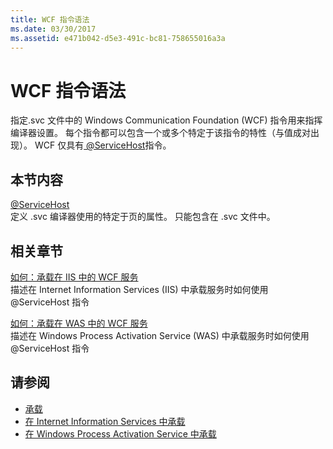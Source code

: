 ```yaml
---
title: WCF 指令语法
ms.date: 03/30/2017
ms.assetid: e471b042-d5e3-491c-bc81-758655016a3a
---
```

# <a name="wcf-directive-syntax"></a>WCF 指令语法
指定.svc 文件中的 Windows Communication Foundation (WCF) 指令用来指挥编译器设置。 每个指令都可以包含一个或多个特定于该指令的特性（与值成对出现）。 WCF 仅具有[ \@ServiceHost](../../../../../docs/framework/configure-apps/file-schema/wcf-directive/servicehost.md)指令。  
  
## <a name="in-this-section"></a>本节内容  
 [@ServiceHost](../../../../../docs/framework/configure-apps/file-schema/wcf-directive/servicehost.md)  
 定义 .svc 编译器使用的特定于页的属性。 只能包含在 .svc 文件中。  
  
## <a name="related-sections"></a>相关章节  
 [如何：承载在 IIS 中的 WCF 服务](../../../../../docs/framework/wcf/feature-details/how-to-host-a-wcf-service-in-iis.md)  
 描述在 Internet Information Services (IIS) 中承载服务时如何使用 @ServiceHost 指令  
  
 [如何：承载在 WAS 中的 WCF 服务](../../../../../docs/framework/wcf/feature-details/how-to-host-a-wcf-service-in-was.md)  
 描述在 Windows Process Activation Service (WAS) 中承载服务时如何使用 @ServiceHost 指令  
  
## <a name="see-also"></a>请参阅
- [承载](../../../../../docs/framework/wcf/feature-details/hosting.md)
- [在 Internet Information Services 中承载](../../../../../docs/framework/wcf/feature-details/hosting-in-internet-information-services.md)
- [在 Windows Process Activation Service 中承载](../../../../../docs/framework/wcf/feature-details/hosting-in-windows-process-activation-service.md)
